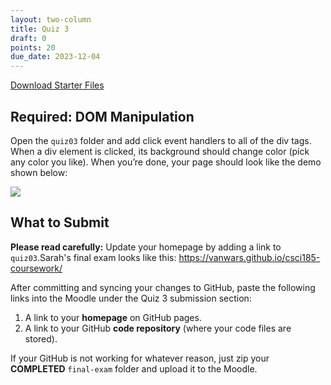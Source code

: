 ```yaml
---
layout: two-column
title: Quiz 3
draft: 0
points: 20
due_date: 2023-12-04
---
```


<style>
    img.preview {
        max-width: 60%;
        min-width: 500px;
    }
</style>


<a href="/fall2023/course-files/activities/quiz03.zip" class="nu-button">Download Starter Files <i class="fas fa-download"></i></a>

## Required: DOM Manipulation
Open the `quiz03` folder and add click event handlers to all of the div tags. When a div element is clicked, its background should change color (pick any color you like). When you’re done, your page should look like the demo shown below:


<img class="medium frame" src="/fall2023/assets/images/quizzes/quiz03/exercise01.gif" />

## What to Submit
**Please read carefully:** Update your homepage by adding a link to `quiz03`.Sarah's final exam looks like this: <a href="https://vanwars.github.io/csci185-coursework/" target="_blank">https://vanwars.github.io/csci185-coursework/</a>

After committing and syncing your changes to GitHub, paste the following links into the Moodle under the Quiz 3 submission section:

1. A link to your **homepage** on GitHub pages.
2. A link to your GitHub **code repository** (where your code files are stored).

If your GitHub is not working for whatever reason, just zip your **COMPLETED** `final-exam` folder and upload it to the Moodle.